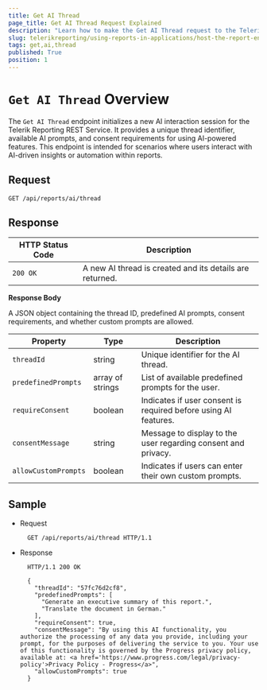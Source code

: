 ```yaml
---
title: Get AI Thread
page_title: Get AI Thread Request Explained
description: "Learn how to make the Get AI Thread request to the Telerik Reporting REST Service and what response to expect."
slug: telerikreporting/using-reports-in-applications/host-the-report-engine-remotely/telerik-reporting-rest-services/rest-api-reference/features-api/get-ai-thread
tags: get,ai,thread
published: True
position: 1
---
```


# `Get AI Thread` Overview

The `Get AI Thread` endpoint initializes a new AI interaction session for the Telerik Reporting REST Service. It provides a unique thread identifier, available AI prompts, and consent requirements for using AI-powered features. This endpoint is intended for scenarios where users interact with AI-driven insights or automation within reports.

## Request

    GET /api/reports/ai/thread

## Response

| HTTP Status Code | Description |
| ------ | ------ |
|`200 OK`|A new AI thread is created and its details are returned.|

__Response Body__

A JSON object containing the thread ID, predefined AI prompts, consent requirements, and whether custom prompts are allowed.

| Property | Type | Description |
|----------|------|-------------|
| `threadId` | string | Unique identifier for the AI thread. |
| `predefinedPrompts` | array of strings | List of available predefined prompts for the user. |
| `requireConsent` | boolean | Indicates if user consent is required before using AI features. |
| `consentMessage` | string | Message to display to the user regarding consent and privacy. |
| `allowCustomPrompts` | boolean | Indicates if users can enter their own custom prompts. |

## Sample

* Request

        GET /api/reports/ai/thread HTTP/1.1

* Response

        HTTP/1.1 200 OK

        {
          "threadId": "57fc76d2cf8",
          "predefinedPrompts": [
            "Generate an executive summary of this report.",
            "Translate the document in German."
          ],
          "requireConsent": true,
          "consentMessage": "By using this AI functionality, you authorize the processing of any data you provide, including your prompt, for the purposes of delivering the service to you. Your use of this functionality is governed by the Progress privacy policy, available at: <a href='https://www.progress.com/legal/privacy-policy'>Privacy Policy - Progress</a>",
          "allowCustomPrompts": true
        }
